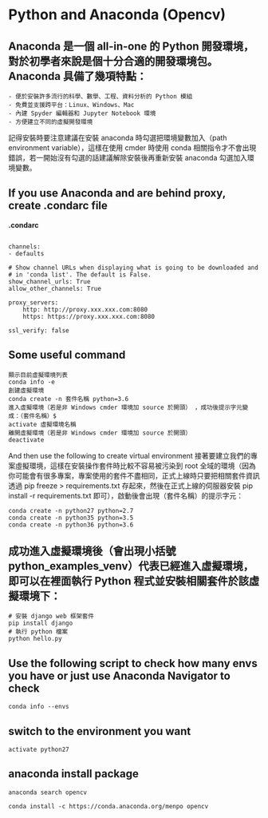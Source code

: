 # Python and Anaconda (Opencv)

## Anaconda 是一個 all-in-one 的 Python 開發環境，對於初學者來說是個十分合適的開發環境包。Anaconda 具備了幾項特點：

```
- 便於安裝許多流行的科學、數學、工程、資料分析的 Python 模組  
- 免費並支援跨平台：Linux、Windows、Mac
- 內建 Spyder 編輯器和 Jupyter Notebook 環境 
- 方便建立不同的虛擬開發環境
```

記得安裝時要注意建議在安裝 anaconda 時勾選把環境變數加入（path environment variable），這樣在使用 cmder 時使用 conda 相關指令才不會出現錯誤，若一開始沒有勾選的話建議解除安裝後再重新安裝 anaconda 勾選加入環境變數。

## If you use Anaconda and are behind proxy, create .condarc file

**.condarc**

```

channels:
- defaults

# Show channel URLs when displaying what is going to be downloaded and
# in 'conda list'. The default is False.
show_channel_urls: True
allow_other_channels: True

proxy_servers:
    http: http://proxy.xxx.xxx.com:8080
    https: https://proxy.xxx.xxx.com:8080

ssl_verify: false

```

## Some useful command

```
顯示目前虛擬環境列表
conda info -e 
創建虛擬環境
conda create -n 套件名稱 python=3.6
進入虛擬環境（若是非 Windows cmder 環境加 source 於開頭） ，成功後提示字元變成：（套件名稱）$
activate 虛擬環境名稱
離開虛擬環境（若是非 Windows cmder 環境加 source 於開頭） 
deactivate
```

And then use the following to create virtual environment
接著要建立我們的專案虛擬環境，這樣在安裝操作套件時比較不容易被污染到 root 全域的環境（因為你可能會有很多專案，專案使用的套件不盡相同，正式上線時只要把相關套件資訊透過 pip freeze > requirements.txt 存起來，然後在正式上線的伺服器安裝 pip install -r requirements.txt 即可），啟動後會出現（套件名稱）的提示字元：


```
conda create -n python27 python=2.7
conda create -n python35 python=3.5
conda create -n python36 python=3.6
```

## 成功進入虛擬環境後（會出現小括號 python_examples_venv）代表已經進入虛擬環境，即可以在裡面執行 Python 程式並安裝相關套件於該虛擬環境下：

```
# 安裝 django web 框架套件
pip install django
# 執行 python 檔案
python hello.py
```

## Use the following script to check how many envs you have or just use Anaconda Navigator to check

```
conda info --envs
```

## switch to the environment you want

```
activate python27
```

## anaconda install package

```
anaconda search opencv

conda install -c https://conda.anaconda.org/menpo opencv
```
